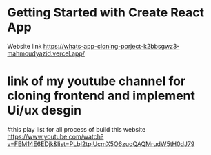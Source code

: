 # Getting Started with Create React App
Website link https://whats-app-cloning-porject-k2bbsgwz3-mahmoudyazid.vercel.app/

# link of my youtube channel for cloning frontend and implement Ui/ux desgin
#this play list for all process of build this website
https://www.youtube.com/watch?v=FEM14E6EDjk&list=PLbI2tplUcmX5O6zuoQAQMrudW5tH0dJ79
